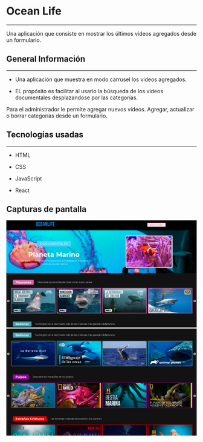<h1>Ocean Life</h1>
<hr><p>Una aplicación que consiste en mostrar los últimos videos agregados desde un formulario.</p><h2>General Información</h2>
<hr><ul>
<li>Una aplicación que muestra en modo carrusel los videos agregados.</li>
</ul><ul>
<li>EL propósito es facilitar al usario la búsqueda de los videos documentales desplazandose por las categorías.</li>
</ul>
<p>Para el administrador le permite agregar nuevos videos. Agregar, actualizar o borrar categorías desde un  formulario.</p><h2>Tecnologías usadas</h2>
<hr><ul>
<li>HTML</li>
</ul><ul>
<li>CSS</li>
</ul><ul>
<li>JavaScript</li>
</ul><ul>
<li>React</li>
</ul>
<h2>Capturas de pantalla</h2>



<img src="./public/ocean-life.png" alt="Ocean Life" title="Ocean life">


<img src="./public/ocean-life2.png" alt="Ocean Life" title="Ocean life">
